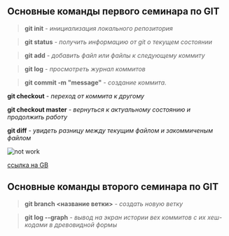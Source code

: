 ## Основные команды первого семинара по GIT ##

> **git init** - *инициализация локального репозитория*

> **git status** - *получить информацию от git о текущем состоянии*

> **git add** - *добавить файл или файлы к следующему коммиту*

> **git log** - *просмотреть журнал коммитов*

> **git commit -m "message"** - *создание коммита.*

**git checkout** - *переход от коммита к другому*

**git checkout master** - *вернуться к актуальному состоянию и продолжить работу*

**git diff** - *увидеть разницу между текущим файлом и закоммиченым файлом*

![not work](https://klike.net/uploads/posts/2022-08/1660112003_39.jpg)

[ссылка на GB](https://gb.ru/)



## Основные команды второго семинара по GIT

> **git branch <название ветки>** - *создать новую ветку*

> **git log --graph** - *вывод на экран истории вех коммитов с их хеш-кодами в древовидной формы*
